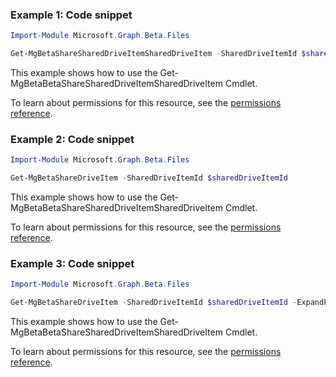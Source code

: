 ### Example 1: Code snippet

```powershellImport-Module Microsoft.Graph.Beta.Files

Get-MgBetaShareSharedDriveItemSharedDriveItem -SharedDriveItemId $sharedDriveItemId
```
This example shows how to use the Get-MgBetaBetaShareSharedDriveItemSharedDriveItem Cmdlet.
To learn about permissions for this resource, see the [permissions reference](/graph/permissions-reference).

### Example 2: Code snippet

```powershellImport-Module Microsoft.Graph.Beta.Files

Get-MgBetaShareDriveItem -SharedDriveItemId $sharedDriveItemId
```
This example shows how to use the Get-MgBetaBetaShareSharedDriveItemSharedDriveItem Cmdlet.
To learn about permissions for this resource, see the [permissions reference](/graph/permissions-reference).

### Example 3: Code snippet

```powershellImport-Module Microsoft.Graph.Beta.Files

Get-MgBetaShareDriveItem -SharedDriveItemId $sharedDriveItemId -ExpandProperty "children"
```
This example shows how to use the Get-MgBetaBetaShareSharedDriveItemSharedDriveItem Cmdlet.
To learn about permissions for this resource, see the [permissions reference](/graph/permissions-reference).

